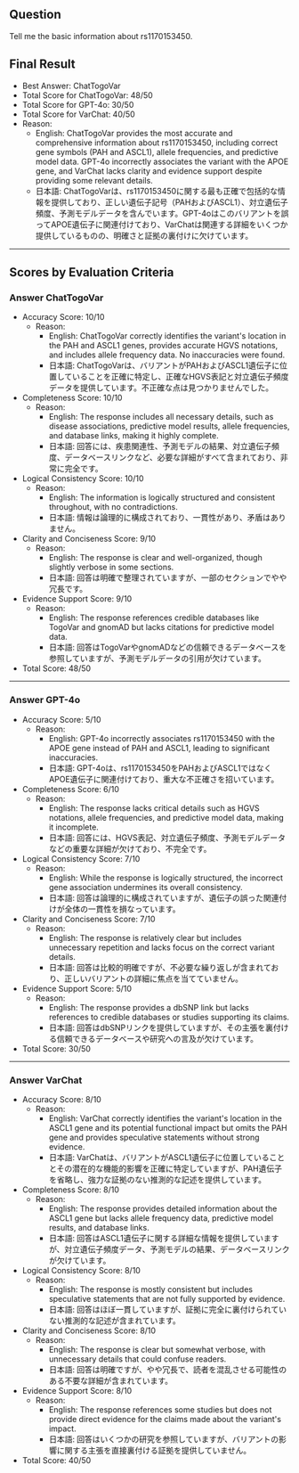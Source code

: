 ## Question

Tell me the basic information about rs1170153450.

## Final Result

- Best Answer: ChatTogoVar
- Total Score for ChatTogoVar: 48/50
- Total Score for GPT-4o: 30/50
- Total Score for VarChat: 40/50
- Reason:
  - English: ChatTogoVar provides the most accurate and comprehensive information about rs1170153450, including correct gene symbols (PAH and ASCL1), allele frequencies, and predictive model data. GPT-4o incorrectly associates the variant with the APOE gene, and VarChat lacks clarity and evidence support despite providing some relevant details.
  - 日本語: ChatTogoVarは、rs1170153450に関する最も正確で包括的な情報を提供しており、正しい遺伝子記号（PAHおよびASCL1）、対立遺伝子頻度、予測モデルデータを含んでいます。GPT-4oはこのバリアントを誤ってAPOE遺伝子に関連付けており、VarChatは関連する詳細をいくつか提供しているものの、明確さと証拠の裏付けに欠けています。

---

## Scores by Evaluation Criteria

### Answer ChatTogoVar
- Accuracy Score: 10/10
  - Reason: 
    - English: ChatTogoVar correctly identifies the variant's location in the PAH and ASCL1 genes, provides accurate HGVS notations, and includes allele frequency data. No inaccuracies were found.
    - 日本語: ChatTogoVarは、バリアントがPAHおよびASCL1遺伝子に位置していることを正確に特定し、正確なHGVS表記と対立遺伝子頻度データを提供しています。不正確な点は見つかりませんでした。
- Completeness Score: 10/10
  - Reason: 
    - English: The response includes all necessary details, such as disease associations, predictive model results, allele frequencies, and database links, making it highly complete.
    - 日本語: 回答には、疾患関連性、予測モデルの結果、対立遺伝子頻度、データベースリンクなど、必要な詳細がすべて含まれており、非常に完全です。
- Logical Consistency Score: 10/10
  - Reason: 
    - English: The information is logically structured and consistent throughout, with no contradictions.
    - 日本語: 情報は論理的に構成されており、一貫性があり、矛盾はありません。
- Clarity and Conciseness Score: 9/10
  - Reason: 
    - English: The response is clear and well-organized, though slightly verbose in some sections.
    - 日本語: 回答は明確で整理されていますが、一部のセクションでやや冗長です。
- Evidence Support Score: 9/10
  - Reason: 
    - English: The response references credible databases like TogoVar and gnomAD but lacks citations for predictive model data.
    - 日本語: 回答はTogoVarやgnomADなどの信頼できるデータベースを参照していますが、予測モデルデータの引用が欠けています。
- Total Score: 48/50

---

### Answer GPT-4o
- Accuracy Score: 5/10
  - Reason: 
    - English: GPT-4o incorrectly associates rs1170153450 with the APOE gene instead of PAH and ASCL1, leading to significant inaccuracies.
    - 日本語: GPT-4oは、rs1170153450をPAHおよびASCL1ではなくAPOE遺伝子に関連付けており、重大な不正確さを招いています。
- Completeness Score: 6/10
  - Reason: 
    - English: The response lacks critical details such as HGVS notations, allele frequencies, and predictive model data, making it incomplete.
    - 日本語: 回答には、HGVS表記、対立遺伝子頻度、予測モデルデータなどの重要な詳細が欠けており、不完全です。
- Logical Consistency Score: 7/10
  - Reason: 
    - English: While the response is logically structured, the incorrect gene association undermines its overall consistency.
    - 日本語: 回答は論理的に構成されていますが、遺伝子の誤った関連付けが全体の一貫性を損なっています。
- Clarity and Conciseness Score: 7/10
  - Reason: 
    - English: The response is relatively clear but includes unnecessary repetition and lacks focus on the correct variant details.
    - 日本語: 回答は比較的明確ですが、不必要な繰り返しが含まれており、正しいバリアントの詳細に焦点を当てていません。
- Evidence Support Score: 5/10
  - Reason: 
    - English: The response provides a dbSNP link but lacks references to credible databases or studies supporting its claims.
    - 日本語: 回答はdbSNPリンクを提供していますが、その主張を裏付ける信頼できるデータベースや研究への言及が欠けています。
- Total Score: 30/50

---

### Answer VarChat
- Accuracy Score: 8/10
  - Reason: 
    - English: VarChat correctly identifies the variant's location in the ASCL1 gene and its potential functional impact but omits the PAH gene and provides speculative statements without strong evidence.
    - 日本語: VarChatは、バリアントがASCL1遺伝子に位置していることとその潜在的な機能的影響を正確に特定していますが、PAH遺伝子を省略し、強力な証拠のない推測的な記述を提供しています。
- Completeness Score: 8/10
  - Reason: 
    - English: The response provides detailed information about the ASCL1 gene but lacks allele frequency data, predictive model results, and database links.
    - 日本語: 回答はASCL1遺伝子に関する詳細な情報を提供していますが、対立遺伝子頻度データ、予測モデルの結果、データベースリンクが欠けています。
- Logical Consistency Score: 8/10
  - Reason: 
    - English: The response is mostly consistent but includes speculative statements that are not fully supported by evidence.
    - 日本語: 回答はほぼ一貫していますが、証拠に完全に裏付けられていない推測的な記述が含まれています。
- Clarity and Conciseness Score: 8/10
  - Reason: 
    - English: The response is clear but somewhat verbose, with unnecessary details that could confuse readers.
    - 日本語: 回答は明確ですが、やや冗長で、読者を混乱させる可能性のある不要な詳細が含まれています。
- Evidence Support Score: 8/10
  - Reason: 
    - English: The response references some studies but does not provide direct evidence for the claims made about the variant's impact.
    - 日本語: 回答はいくつかの研究を参照していますが、バリアントの影響に関する主張を直接裏付ける証拠を提供していません。
- Total Score: 40/50